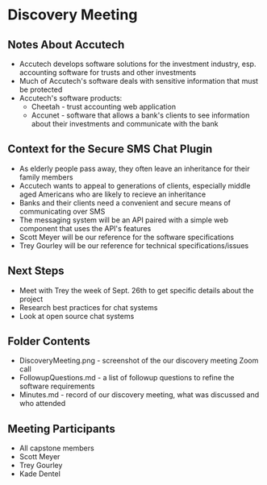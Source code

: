# Discovery Meeting

## Notes About Accutech
- Accutech develops software solutions for the investment industry, esp. accounting software for trusts and other investments
- Much of Accutech's software deals with sensitive information that must be protected
- Accutech's software products:
  - Cheetah - trust accounting web application
  - Accunet - software that allows a bank's clients to see information about their investments and communicate with the bank

## Context for the Secure SMS Chat Plugin
  - As elderly people pass away, they often leave an inheritance for their family members
  - Accutech wants to appeal to generations of clients, especially middle aged Americans who are likely to recieve an inheritance
  - Banks and their clients need a convenient and secure means of communicating over SMS
- The messaging system will be an API paired with a simple web component that uses the API's features
- Scott Meyer will be our reference for the software specifications
- Trey Gourley will be our reference for technical specifications/issues

## Next Steps
- Meet with Trey the week of Sept. 26th to get specific details about the project
- Research best practices for chat systems
- Look at open source chat systems 

## Folder Contents
- DiscoveryMeeting.png - screenshot of the our discovery meeting Zoom call
- FollowupQuestions.md - a list of followup questions to refine the software requirements
- Minutes.md - record of our discovery meeting, what was discussed and who attended

## Meeting Participants
- All capstone members
- Scott Meyer 
- Trey Gourley
- Kade Dentel
